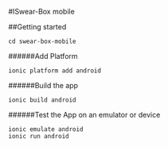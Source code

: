 #ISwear-Box mobile 


##Getting started

    cd swear-box-mobile
    
######Add Platform

    ionic platform add android
    
######Build the app

    ionic build android
    
######Test the App on an emulator or device

    ionic emulate android
    ionic run android 
